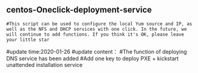## centos-Oneclick-deployment-service
```
#This script can be used to configure the local Yum source and IP, as well as the NFS and DHCP services with one click. In the future, we will continue to add functions. If you think it's OK, please leave your little star
```
#update time:2020-01-26
#update content：
#The function of deploying DNS service has been added
#Add one key to deploy PXE + kickstart unattended installation service
